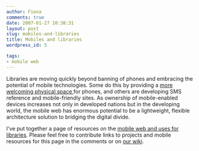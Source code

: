 ```yaml
---
author: Fiona
comments: true
date: 2007-01-27 10:38:31
layout: post
slug: mobiles-and-libraries
title: Mobiles and libraries
wordpress_id: 5

tags:
- mobile web
---
```


Libraries are moving quickly beyond banning of phones and embracing the potential of mobile technologies. Some do this by providing a [more welcoming physical space ](http://tametheweb.com/2007/11/national_university_of_singapo_1.html)for phones, and others are developing SMS reference and mobile-friendly sites. As ownership of mobile-enabled devices increases not only in developed nations but in the developing world, the mobile web has enormous potential to be a lightweight, flexible architecture solution to bridging the digital divide.

I've put together a page of resources on the [mobile web and uses for libraries](http://www.semanticlibrary.net/mobiles-and-the-semantic-library/). Please feel free to contribute links to projects and mobile resources for this page in the comments or on [our wiki](http://semanticlibrary.pbwiki.com/).
